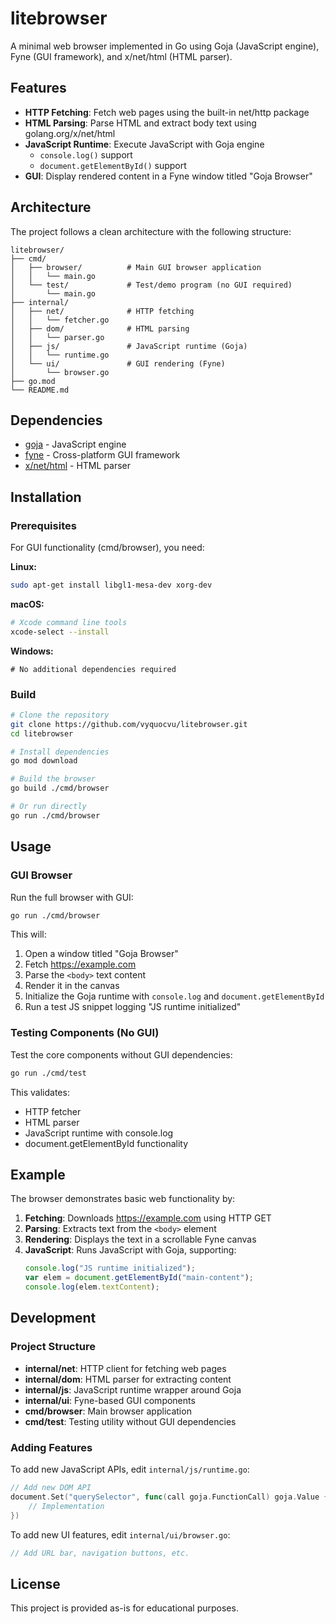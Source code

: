 # litebrowser

A minimal web browser implemented in Go using Goja (JavaScript engine), Fyne (GUI framework), and x/net/html (HTML parser).

## Features

- **HTTP Fetching**: Fetch web pages using the built-in net/http package
- **HTML Parsing**: Parse HTML and extract body text using golang.org/x/net/html
- **JavaScript Runtime**: Execute JavaScript with Goja engine
  - `console.log()` support
  - `document.getElementById()` support
- **GUI**: Display rendered content in a Fyne window titled "Goja Browser"

## Architecture

The project follows a clean architecture with the following structure:

```
litebrowser/
├── cmd/
│   ├── browser/          # Main GUI browser application
│   │   └── main.go
│   └── test/             # Test/demo program (no GUI required)
│       └── main.go
├── internal/
│   ├── net/              # HTTP fetching
│   │   └── fetcher.go
│   ├── dom/              # HTML parsing
│   │   └── parser.go
│   ├── js/               # JavaScript runtime (Goja)
│   │   └── runtime.go
│   └── ui/               # GUI rendering (Fyne)
│       └── browser.go
├── go.mod
└── README.md
```

## Dependencies

- [goja](https://github.com/dop251/goja) - JavaScript engine
- [fyne](https://fyne.io/) - Cross-platform GUI framework
- [x/net/html](https://pkg.go.dev/golang.org/x/net/html) - HTML parser

## Installation

### Prerequisites

For GUI functionality (cmd/browser), you need:

**Linux:**
```bash
sudo apt-get install libgl1-mesa-dev xorg-dev
```

**macOS:**
```bash
# Xcode command line tools
xcode-select --install
```

**Windows:**
```
# No additional dependencies required
```

### Build

```bash
# Clone the repository
git clone https://github.com/vyquocvu/litebrowser.git
cd litebrowser

# Install dependencies
go mod download

# Build the browser
go build ./cmd/browser

# Or run directly
go run ./cmd/browser
```

## Usage

### GUI Browser

Run the full browser with GUI:

```bash
go run ./cmd/browser
```

This will:
1. Open a window titled "Goja Browser"
2. Fetch https://example.com
3. Parse the `<body>` text content
4. Render it in the canvas
5. Initialize the Goja runtime with `console.log` and `document.getElementById`
6. Run a test JS snippet logging "JS runtime initialized"

### Testing Components (No GUI)

Test the core components without GUI dependencies:

```bash
go run ./cmd/test
```

This validates:
- HTTP fetcher
- HTML parser
- JavaScript runtime with console.log
- document.getElementById functionality

## Example

The browser demonstrates basic web functionality by:

1. **Fetching**: Downloads https://example.com using HTTP GET
2. **Parsing**: Extracts text from the `<body>` element
3. **Rendering**: Displays the text in a scrollable Fyne canvas
4. **JavaScript**: Runs JavaScript with Goja, supporting:
   ```javascript
   console.log("JS runtime initialized");
   var elem = document.getElementById("main-content");
   console.log(elem.textContent);
   ```

## Development

### Project Structure

- **internal/net**: HTTP client for fetching web pages
- **internal/dom**: HTML parser for extracting content
- **internal/js**: JavaScript runtime wrapper around Goja
- **internal/ui**: Fyne-based GUI components
- **cmd/browser**: Main browser application
- **cmd/test**: Testing utility without GUI dependencies

### Adding Features

To add new JavaScript APIs, edit `internal/js/runtime.go`:

```go
// Add new DOM API
document.Set("querySelector", func(call goja.FunctionCall) goja.Value {
    // Implementation
})
```

To add new UI features, edit `internal/ui/browser.go`:

```go
// Add URL bar, navigation buttons, etc.
```

## License

This project is provided as-is for educational purposes.
